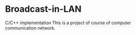 # Broadcast-in-LAN
C/C++ implementation
This is a project of course of computer communication network.
